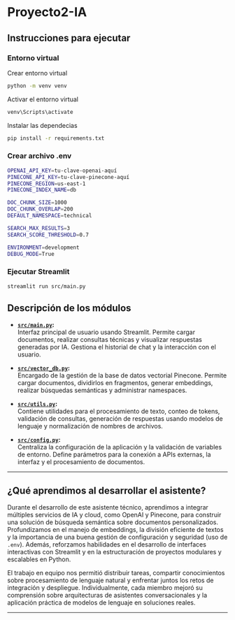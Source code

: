 # Proyecto2-IA
## Instrucciones para ejecutar
### Entorno virtual
Crear entorno virtual
```bash
python -m venv venv
```
Activar el entorno virtual
```bash
venv\Scripts\activate
```
Instalar las dependecias
```bash
pip install -r requirements.txt
```
### Crear archivo .env
```bash
OPENAI_API_KEY=tu-clave-openai-aquí
PINECONE_API_KEY=tu-clave-pinecone-aquí
PINECONE_REGION=us-east-1
PINECONE_INDEX_NAME=db

DOC_CHUNK_SIZE=1000
DOC_CHUNK_OVERLAP=200
DEFAULT_NAMESPACE=technical

SEARCH_MAX_RESULTS=3
SEARCH_SCORE_THRESHOLD=0.7

ENVIRONMENT=development
DEBUG_MODE=True
```
### Ejecutar Streamlit
```bash
streamlit run src/main.py
```
## Descripción de los módulos

- **[`src/main.py`](src/main.py):**  
  Interfaz principal de usuario usando Streamlit. Permite cargar documentos, realizar consultas técnicas y visualizar respuestas generadas por IA. Gestiona el historial de chat y la interacción con el usuario.

- **[`src/vector_db.py`](src/vector_db.py):**  
  Encargado de la gestión de la base de datos vectorial Pinecone. Permite cargar documentos, dividirlos en fragmentos, generar embeddings, realizar búsquedas semánticas y administrar namespaces.

- **[`src/utils.py`](src/utils.py):**  
  Contiene utilidades para el procesamiento de texto, conteo de tokens, validación de consultas, generación de respuestas usando modelos de lenguaje y normalización de nombres de archivos.

- **[`src/config.py`](src/config.py):**  
  Centraliza la configuración de la aplicación y la validación de variables de entorno. Define parámetros para la conexión a APIs externas, la interfaz y el procesamiento de documentos.

---

## ¿Qué aprendimos al desarrollar el asistente?

Durante el desarrollo de este asistente técnico, aprendimos a integrar múltiples servicios de IA y cloud, como OpenAI y Pinecone, para construir una solución de búsqueda semántica sobre documentos personalizados. Profundizamos en el manejo de embeddings, la división eficiente de textos y la importancia de una buena gestión de configuración y seguridad (uso de `.env`). Además, reforzamos habilidades en el desarrollo de interfaces interactivas con Streamlit y en la estructuración de proyectos modulares y escalables en Python.

El trabajo en equipo nos permitió distribuir tareas, compartir conocimientos sobre procesamiento de lenguaje natural y enfrentar juntos los retos de integración y despliegue. Individualmente, cada miembro mejoró su comprensión sobre arquitecturas de asistentes conversacionales y la aplicación práctica de modelos de lenguaje en soluciones reales.

---